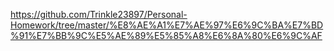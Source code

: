 https://github.com/Trinkle23897/Personal-Homework/tree/master/%E8%AE%A1%E7%AE%97%E6%9C%BA%E7%BD%91%E7%BB%9C%E5%AE%89%E5%85%A8%E6%8A%80%E6%9C%AF
